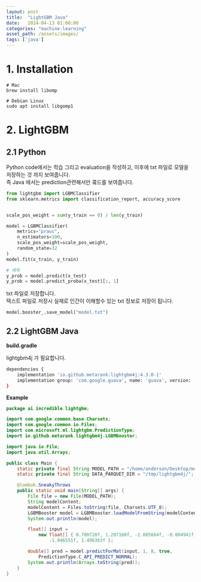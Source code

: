 ```yaml
---
layout: post
title:  "LightGBM Java"
date:   2024-04-13 01:00:00
categories: "machine-learning"
asset_path: /assets/images/
tags: ['java']
---
```



# 1. Installation

```
# Mac
brew install libomp

# Debian Linux
sudo apt install libgomp1
```

# 2. LightGBM

## 2.1 Python 

Python code에서는 학습 그리고 evaluation을 작성하고, 이후에 txt 파일로 모델을 저장하는 것 까지 보여줍니다. <br>
즉 Java 에서는 prediction관련해서만 콬드를 보여줍니다. 


```python
from lightgbm import LGBMClassifier
from sklearn.metrics import classification_report, accuracy_score


scale_pos_weight = sum(y_train == 0) / len(y_train)

model = LGBMClassifier(
    metrics="prauc",
    n_estimators=100,
    scale_pos_weight=scale_pos_weight,
    random_state=32
)
model.fit(x_train, y_train)

# 예측
y_prob = model.predict(x_test)
y_prob = model.predict_proba(x_test)[:, 1]
```


txt 파일로 저장합니다. <br> 
텍스트 파일로 저장시 실제로 인간이 이해할수 있는 txt 정보로 저장이 됩니다.

```python
model.booster_.save_model("model.txt")
```



## 2.2 LightGBM Java

**build.gradle**

lightgbm4j 가 필요합니다. 

```bash
dependencies {
    implementation 'io.github.metarank:lightgbm4j:4.3.0-1'
    implementation group: 'com.google.guava', name: 'guava', version: '11.0.2'
}
```


**Example**

```java
package ai.incredible.lightgbm;

import com.google.common.base.Charsets;
import com.google.common.io.Files;
import com.microsoft.ml.lightgbm.PredictionType;
import io.github.metarank.lightgbm4j.LGBMBooster;

import java.io.File;
import java.util.Arrays;

public class Main {
	static private final String MODEL_PATH = "/home/anderson/Desktop/model.txt";
	static private final String DATA_PARQUET_DIR = "/tmp/lightgbm4j/";

	@lombok.SneakyThrows
	public static void main(String[] args) {
		File file = new File(MODEL_PATH);
		String modelContent;
		modelContent = Files.toString(file, Charsets.UTF_8);
		LGBMBooster model = LGBMBooster.loadModelFromString(modelContent);
		System.out.println(model);

		float[] input =
			new float[] { 0.700720f, 1.287160f, -2.085664f, -0.004941f, 0.249742f, -0.323739f,
				-1.946551f, 1.496363f };

		double[] pred = model.predictForMat(input, 1, 8, true,
			PredictionType.C_API_PREDICT_NORMAL);
		System.out.println(Arrays.toString(pred));
	}
}
```
